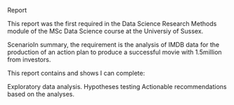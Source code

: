 Report

This report was the first required in the Data Science Research Methods module of the MSc Data Science course at the Universiy of Sussex.

ScenarioIn summary, the requirement is the analysis of IMDB data for the production of an action plan to produce a successful movie with 1.5million from investors.

This report contains and shows I can complete:

Exploratory data analysis.
Hypotheses testing
Actionable recommendations based on the analyses.
